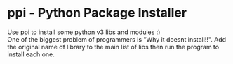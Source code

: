 # ppi - Python Package Installer
Use ppi to install some python v3 libs and modules :)
<br>
One of the biggest problem of programmers is "Why it doesnt install!!".
Add the original name of library to the main list of libs then run the program to install each one.
